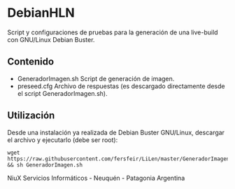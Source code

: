 # DebianHLN
Script y configuraciones de pruebas para la generación de una live-build con GNU/Linux Debian Buster.

## Contenido
* GeneradorImagen.sh Script de generación de imagen.
* preseed.cfg Archivo de respuestas (es descargado directamente desde el script GeneradorImagen.sh).

## Utilización
Desde una instalación ya realizada de Debian Buster GNU/Linux, descargar el archivo y ejecutarlo (debe ser root):
```
wget https://raw.githubusercontent.com/fersfeir/LiLen/master/GeneradorImagen.sh && sh GeneradorImagen.sh
```

NiuX Servicios Informáticos - Neuquén - Patagonia Argentina
